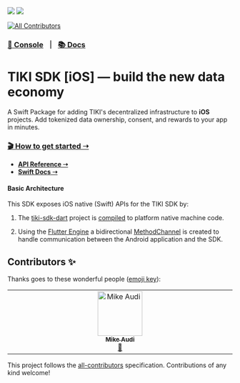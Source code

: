 [![](https://img.shields.io/endpoint?url=https%3A%2F%2Fswiftpackageindex.com%2Fapi%2Fpackages%2Ftiki%2Ftiki-sdk-ios%2Fbadge%3Ftype%3Dswift-versions)](https://swiftpackageindex.com/tiki/tiki-sdk-ios) [![](https://img.shields.io/endpoint?url=https%3A%2F%2Fswiftpackageindex.com%2Fapi%2Fpackages%2Ftiki%2Ftiki-sdk-ios%2Fbadge%3Ftype%3Dplatforms)](https://swiftpackageindex.com/tiki/tiki-sdk-ios)
<!-- ALL-CONTRIBUTORS-BADGE:START - Do not remove or modify this section -->
[![All Contributors](https://img.shields.io/badge/all_contributors-1-orange.svg?style=flat-square)](#contributors-)
<!-- ALL-CONTRIBUTORS-BADGE:END -->

###  [🍍 Console](https://console.mytiki.com) &nbsp; ⏐ &nbsp; [📚 Docs](https://docs.mytiki.com)

# TIKI SDK [iOS] — build the new data economy
A Swift Package for adding TIKI's decentralized infrastructure to **iOS** projects. Add tokenized data ownership, consent, and rewards to your app in minutes.

### [🎬 How to get started ➝](https://docs.mytiki.com/docs/tiki-sdk-ios-getting-started)
- **[API Reference ➝](https://docs.mytiki.com/reference/tiki-sdk-ios-tiki-sdk)**
- **[Swift Docs ➝](https://tiki-sdk-ios.docs.mytiki.com)**

#### Basic Architecture
This SDK exposes iOS native (Swift) APIs for the TIKI SDK by:

1. The [tiki-sdk-dart](https://github.com/tiki/tiki-sdk-dart) project is [compiled](https://dart.dev/overview) to platform native machine code.

2. Using the [Flutter Engine](https://github.com/flutter/engine) a bidirectional [MethodChannel](https://api.flutter.dev/flutter/services/MethodChannel-class.html) is created to handle communication between the Android application and the SDK.

## Contributors ✨

Thanks goes to these wonderful people ([emoji key](https://allcontributors.org/docs/en/emoji-key)):

<!-- ALL-CONTRIBUTORS-LIST:START - Do not remove or modify this section -->
<!-- prettier-ignore-start -->
<!-- markdownlint-disable -->
<table>
  <tbody>
    <tr>
      <td align="center" valign="top" width="14.28%"><a href="http://mytiki.com"><img src="https://avatars.githubusercontent.com/u/3769672?v=4?s=100" width="100px;" alt="Mike Audi"/><br /><sub><b>Mike Audi</b></sub></a><br /><a href="https://github.com/tiki/tiki-sdk-ios/pulls?q=is%3Apr+reviewed-by%3Amike-audi" title="Reviewed Pull Requests">👀</a></td>
    </tr>
  </tbody>
</table>

<!-- markdownlint-restore -->
<!-- prettier-ignore-end -->

<!-- ALL-CONTRIBUTORS-LIST:END -->

This project follows the [all-contributors](https://github.com/all-contributors/all-contributors) specification. Contributions of any kind welcome!